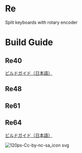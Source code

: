 # Re
Split keyboards with rotary encoder
# Build Guide
## Re40
[ビルドガイド（日本語）](Re40/Documents/buildguide_v1.0.md)
## Re48
## Re61
## Re64
[ビルドガイド（日本語）](Re64/Documents/buildguide_v1.0.md)

![120px-Cc-by-nc-sa_icon svg](https://user-images.githubusercontent.com/58157342/87903527-24883480-ca97-11ea-86a5-e6abcf258247.png)
